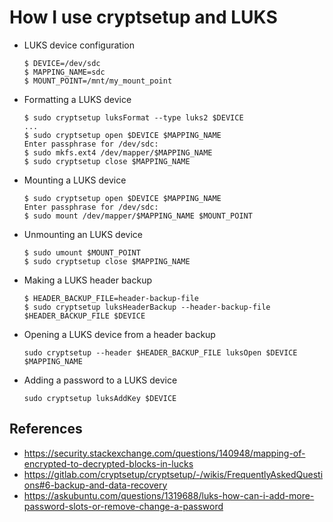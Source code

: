# How I use cryptsetup and LUKS


* LUKS device configuration

  ```
  $ DEVICE=/dev/sdc
  $ MAPPING_NAME=sdc
  $ MOUNT_POINT=/mnt/my_mount_point
  ```

* Formatting a LUKS device

  ```
  $ sudo cryptsetup luksFormat --type luks2 $DEVICE
  ...
  $ sudo cryptsetup open $DEVICE $MAPPING_NAME
  Enter passphrase for /dev/sdc:
  $ sudo mkfs.ext4 /dev/mapper/$MAPPING_NAME
  $ sudo cryptsetup close $MAPPING_NAME
  ```

* Mounting a LUKS device

  ```
  $ sudo cryptsetup open $DEVICE $MAPPING_NAME
  Enter passphrase for /dev/sdc:
  $ sudo mount /dev/mapper/$MAPPING_NAME $MOUNT_POINT
  ```

* Unmounting an LUKS device

  ```
  $ sudo umount $MOUNT_POINT
  $ sudo cryptsetup close $MAPPING_NAME
  ```

* Making a LUKS header backup

  ```
  $ HEADER_BACKUP_FILE=header-backup-file
  $ sudo cryptsetup luksHeaderBackup --header-backup-file $HEADER_BACKUP_FILE $DEVICE
  ```

* Opening a LUKS device from a header backup

  ```
  sudo cryptsetup --header $HEADER_BACKUP_FILE luksOpen $DEVICE $MAPPING_NAME
  ```

* Adding a password to a LUKS device

  ```
  sudo cryptsetup luksAddKey $DEVICE
  ```

## References

* <https://security.stackexchange.com/questions/140948/mapping-of-encrypted-to-decrypted-blocks-in-lucks>
* <https://gitlab.com/cryptsetup/cryptsetup/-/wikis/FrequentlyAskedQuestions#6-backup-and-data-recovery>
* <https://askubuntu.com/questions/1319688/luks-how-can-i-add-more-password-slots-or-remove-change-a-password>
